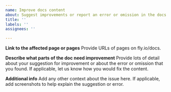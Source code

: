 ```yaml
---
name: Improve docs content
about: Suggest improvements or report an error or omission in the docs
title: ''
labels: ''
assignees: ''

---
```


**Link to the affected page or pages**
Provide URLs of pages on fly.io/docs.

**Describe what parts of the doc need improvement**
Provide lots of detail about your suggestion for improvement or about the error or omission that you found. If applicable, let us know how you would fix the content.

**Additional info**
Add any other context about the issue here. If applicable, add screenshots to help explain the suggestion or error.
